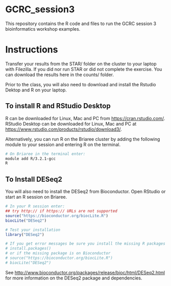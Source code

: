 # GCRC_session3
This repository contains the R code and files to run the GCRC session 3 bioinformatics workshop examples.

# Instructions
Transfer your results from the STAR/ folder on the cluster to your laptop with Filezilla. If you did nor run STAR or did not complete the exercise. You can download the results here in the counts/ folder. 

Prior to the class, you will also need to download and install the Rstudio Dektop and R on your laptop.

## To install R and RStudio Desktop
R can be downloaded for Linux, Mac and PC from https://cran.rstudio.com/. 
RStudio Desktop can be downloaded for Linux, Mac and PC at https://www.rstudio.com/products/rstudio/download3/.

Alternatively, you can run R on the Briaree cluster by adding the following module to your session and entering R on the terminal. 
```bash
# On Briaree in the terminal enter:
module add R/3.2.1-gcc
R

```
## To Install DESeq2
You will also need to install the DESeq2 from Bioconductor. 
Open RStudio or start an R session on Briaree.
```R
# In your R session enter:
## try http:// if https:// URLs are not supported
source("https://bioconductor.org/biocLite.R")
biocLite("DESeq2")

# Test your installation
library("DESeq2")

# If you get error messages be sure you install the missing R packages mentioned in the error message with 
# install.packages()
# or if the missing package is on Bioconductor
# source("https://bioconductor.org/biocLite.R")
# biocLite("DESeq2")

```
See http://www.bioconductor.org/packages/release/bioc/html/DESeq2.html for more information on the DESeq2 package and dependencies.


